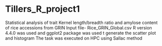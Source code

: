 # Tillers_R_project1
Statistical analysis of trait Kernel length/breadth ratio and amylose content of rice accessions from GRIN
Input file- Rice_GRIN_Global.csv
R version 4.4.0 was used and ggplot2 package was used t generate the scatter plot and histogram
The task was executed on HPC using Sallac method

